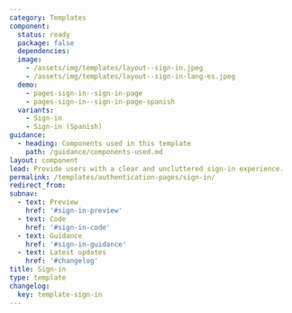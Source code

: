 ```yaml
---
category: Templates
component:
  status: ready
  package: false
  dependencies:
  image:
    - /assets/img/templates/layout--sign-in.jpeg
    - /assets/img/templates/layout--sign-in-lang-es.jpeg
  demo:
    - pages-sign-in--sign-in-page
    - pages-sign-in--sign-in-page-spanish
  variants:
    - Sign-in
    - Sign-in (Spanish)
guidance:
  - heading: Components used in this template
    path: /guidance/components-used.md
layout: component
lead: Provide users with a clear and uncluttered sign-in experience.
permalink: /templates/authentication-pages/sign-in/
redirect_from:
subnav:
  - text: Preview
    href: '#sign-in-preview'
  - text: Code
    href: '#sign-in-code'
  - text: Guidance
    href: '#sign-in-guidance'
  - text: Latest updates
    href: '#changelog'
title: Sign-in
type: template
changelog:
  key: template-sign-in
---
```

